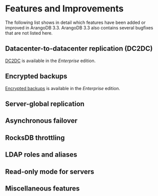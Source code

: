Features and Improvements
=========================

The following list shows in detail which features have been added or improved in
ArangoDB 3.3. ArangoDB 3.3 also contains several bugfixes that are not listed
here.


Datacenter-to-datacenter replication (DC2DC)
--------------------------------------------



[DC2DC](#) is available in the *Enterprise* edition.

Encrypted backups
-----------------



[Encrypted backups](#) is available in the *Enterprise* edition.

Server-global replication
-------------------------


Asynchronous failover
---------------------


RocksDB throttling
------------------


LDAP roles and aliases
----------------------


Read-only mode for servers
--------------------------


Miscellaneous features
----------------------



